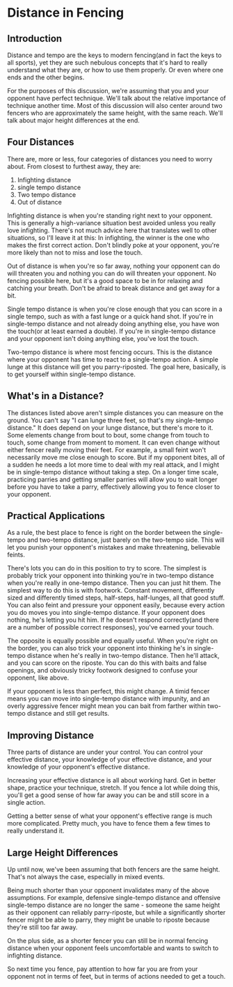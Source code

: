 # Distance in Fencing

## Introduction
Distance and tempo are the keys to modern fencing(and in fact the keys to all sports), yet they are such nebulous concepts that it's hard to really understand what they are, or how to use them properly.  Or even where one ends and the other begins.

For the purposes of this discussion, we're assuming that you and your opponent have perfect technique.  We'll talk about the relative importance of technique another time.  Most of this discussion will also  center around two fencers who are approximately the same height, with the same reach.  We'll talk about major height differences at the end.

## Four Distances
There are, more or less, four categories of distances you need to worry about.  From closest to furthest away, they are:

1. Infighting distance 
2. single tempo distance
3. Two tempo distance
4. Out of distance

Infighting distance is when you're standing right next to your opponent.  This is generally a high-variance situation best avoided unless you really love infighting.  There's not much advice here that translates well to other situations, so I'll leave it at this:  In infighting, the winner is the one who makes the first correct action.  Don't blindly poke at your opponent, you're more likely than not to miss and lose the touch.

Out of distance is when you're so far away, nothing your opponent can do will threaten you and nothing you can do will threaten your opponent.  No fencing possible here, but it's a good space to be in for relaxing and catching your breath.  Don't be afraid to break distance and get away for a bit.

Single tempo distance is when you're close enough that you can score in a single tempo, such as with a fast lunge or a quick hand shot.  If you're in single-tempo distance and not already doing anything else, you have won the touch(or at least earned a double).  If you're in single-tempo distance and your opponent isn't doing anything else, you've lost the touch.

Two-tempo distance is where most fencing occurs.  This is the distance where your opponent has time to react to a single-tempo action.  A simple lunge at this distance will get you parry-riposted.  The goal here, basically, is to get yourself within single-tempo distance.

## What's in a Distance?
The distances listed above aren't simple distances you can measure on the ground.  You can't say "I can lunge three feet, so that's my single-tempo distance."  It does depend on your lunge distance, but there's more to it.  Some elements change from bout to bout, some change from touch to touch, some change from moment to moment. It can even change without either fencer really moving their feet.  For example, a small feint won't necessarily move me close enough to score.  But if my opponent bites, all of a sudden he needs a lot more time to deal with my real attack, and I might be in single-tempo distance without taking a step.  On a longer time scale, practicing parries and getting smaller parries will allow you to wait longer before you have to take a parry, effectively allowing you to fence closer to your opponent.

## Practical Applications
As a rule, the best place to fence is right on the border between the single-tempo and two-tempo distance, just barely on the two-tempo side.  This will let you punish your opponent's mistakes and make threatening, believable feints.

There's lots you can do in this position to try to score.  The simplest is probably trick your opponent into thinking you're in two-tempo distance when you're really in one-tempo distance.  Then you can just hit them.  The simplest way to do this is with footwork.  Constant movement, differently sized and differently timed steps, half-steps, half-lunges, all that good stuff.  You can also feint and pressure your opponent easily, because every action you do moves you into single-tempo distance.  If your opponent does nothing, he's letting you hit him.  If he doesn't respond correctly(and there are a number of possible correct responses), you've earned your touch.

The opposite is equally possible and equally useful.  When you're right on the border, you can also trick your opponent into thinking he's in single-tempo distance when he's really in two-tempo distance.  Then he'll attack, and you can score on the riposte.  You can do this with baits and false openings, and obviously tricky footwork designed to confuse your opponent, like above.

If your opponent is less than perfect, this might change.  A timid fencer means you can move into single-tempo distance with impunity, and an overly aggressive fencer might mean you can bait from farther within two-tempo distance and still get results.

## Improving Distance
Three parts of distance are under your control.  You can control your effective distance, your knowledge of your effective distance, and your knowledge of your opponent's effective distance.

Increasing your effective distance is all about working hard.  Get in better shape, practice your technique, stretch.  If you fence a lot while doing this, you'll get a good sense of how far away you can be and still score in a single action.

Getting a better sense of what your opponent's effective range is much more complicated.  Pretty much, you have to fence them a few times to really understand it.

## Large Height Differences
Up until now, we've been assuming that both fencers are the same height.  That's not always the case, especially in mixed events.

Being much shorter than your opponent invalidates many of the above assumptions.  For example, defensive single-tempo distance and offensive single-tempo distance are no longer the same - someone the same height as their opponent can reliably parry-riposte, but while a significantly shorter fencer might be able to parry, they might be unable to riposte because they're still too far away.

On the plus side, as a shorter fencer you can still be in normal fencing distance when your opponent feels uncomfortable and wants to switch to infighting distance.

So next time you fence, pay attention to how far you are from your opponent not in terms of feet, but in terms of actions needed to get a touch.
